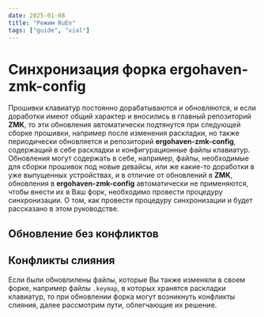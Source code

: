 ```yaml
---
date: 2025-01-08
title: "Режим RuEn"
tags: ["guide", "vial"]
---
```


# Синхронизация форка ergohaven-zmk-config 

Прошивки клавиатур постоянно дорабатываются и обновляются, и если доработки имеют общий характер и вносились в главный репозиторий **ZMK**, то эти обновления автоматически подтянутся при следующей сборке прошивки, например после изменения раскладки, но также периодически обновляется и репозиторий **ergohaven-zmk-config**, содержащий в себе раскладки и конфигурационные файлы клавиатур. Обновления могут содержать в себе, например, файлы, необходимые для сборки прошивок под новые девайсы, или же какие-то доработки в уже выпущенных устройствах, и в отличие от обновлений в **ZMK**, обновления в **ergohaven-zmk-config** автоматически не применяются, чтобы внести их в Ваш форк, необходимо провести процедуру синхронизации. О том, как провести процедуру синхронизации и будет рассказано в этом руководстве.  

## Обновление без конфликтов



## Конфликты слияния

Если были обновлилены файлы, которые Вы также изменяли в своем форке, например файлы `.keymap`, в которых хранятся раскладки клавиатур, то при обновлении форка могут возникнуть конфликты слияния, далее рассмотрим пути, облегчающие их решение.
